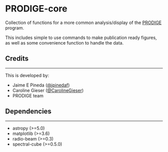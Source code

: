 # PRODIGE-core

Collection of functions for a more common analysis/display of the [PRODIGE](NOEMA-PRODIGE.github.io) program.

This includes simple to use commands to make publication ready figures, as well as some convenience function to handle the data.

## Credits

---

This is developed by:

- Jaime E Pineda ([@jpinedaf](http://github.com/jpinedaf))
- Caroline Gieser ([@CarolineGieser](http://github.com/CarolineGieser))
- PRODIGE team

## Dependencies

---

- astropy (>=5.0)
- matplotlib (>=3.6)
- radio-beam (>=0.3)
- spectral-cube (>=0.5.0)
